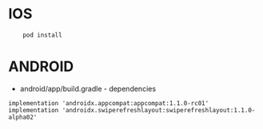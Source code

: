 # IOS

```
    pod install
```

# ANDROID

- android/app/build.gradle - dependencies
```
implementation 'androidx.appcompat:appcompat:1.1.0-rc01'
implementation 'androidx.swiperefreshlayout:swiperefreshlayout:1.1.0-alpha02'
```